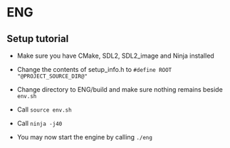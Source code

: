 # ENG
## Setup tutorial

- Make sure you have CMake, SDL2, SDL2_image and Ninja installed

- Change the contents of setup_info.h to ``` #define ROOT "@PROJECT_SOURCE_DIR@" ```

- Change directory to ENG/build and make sure nothing remains beside ```env.sh```

- Call ```source env.sh```

- Call ```ninja -j40```

- You may now start the engine by calling ```./eng```
